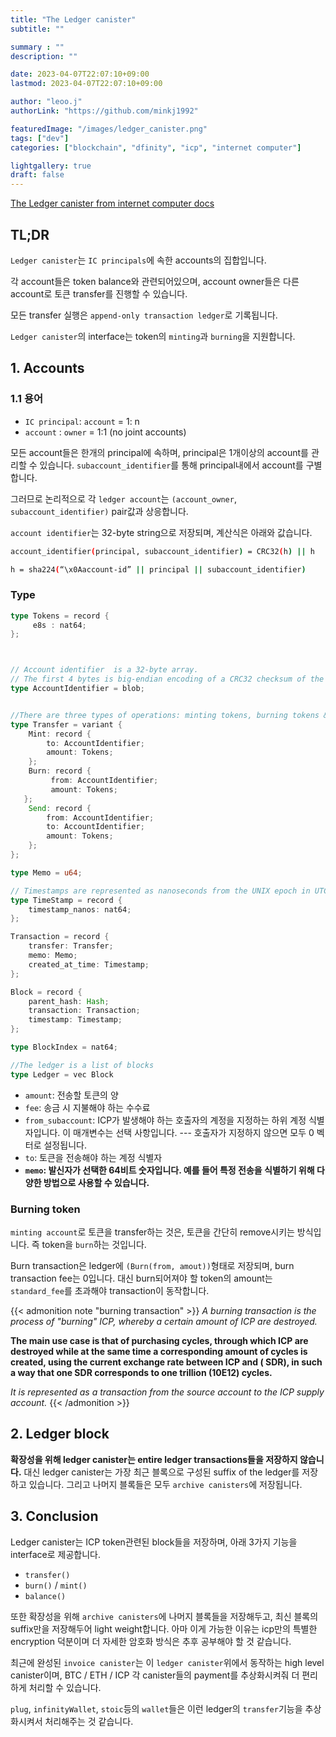 ```yaml
---
title: "The Ledger canister"
subtitle: ""

summary : ""
description: ""

date: 2023-04-07T22:07:10+09:00
lastmod: 2023-04-07T22:07:10+09:00

author: "leoo.j"
authorLink: "https://github.com/minkj1992"

featuredImage: "/images/ledger_canister.png"
tags: ["dev"]
categories: ["blockchain", "dfinity", "icp", "internet computer"]

lightgallery: true
draft: false
---
```


[The Ledger canister from internet computer docs](https://internetcomputer.org/docs/current/references/ledger)
<!--more-->

## TL;DR

`Ledger canister`는 `IC principals`에 속한 accounts의 집합입니다.

각 account들은 token balance와 관련되어있으며, account owner들은 다른 account로 토큰 transfer를 진행할 수 있습니다.

모든 transfer 실행은 `append-only transaction ledger`로 기록됩니다.

`Ledger canister`의 interface는 token의 `minting`과 `burning`을 지원합니다.


## 1. Accounts

### 1.1 용어
- `IC principal`: `account` = 1: n
- `account` : `owner` = 1:1 (no joint accounts)

모든 account들은 한개의 principal에 속하며, principal은 1개이상의 account를 관리할 수 있습니다. `subaccount_identifier`를 통해 principal내에서 account를 구별합니다.

그러므로 논리적으로 각 `ledger account`는 `(account_owner`, `subaccount_identifier)` pair값과 상응합니다.

`account identifier`는 32-byte string으로 저장되며, 계산식은 아래와 값습니다.

```sh
account_identifier(principal, subaccount_identifier) = CRC32(h) || h
```

```sh
h = sha224(“\x0Aaccount-id” || principal || subaccount_identifier)
```

### Type

```rs
type Tokens = record {
     e8s : nat64;
};



// Account identifier  is a 32-byte array.
// The first 4 bytes is big-endian encoding of a CRC32 checksum of the last 28 bytes
type AccountIdentifier = blob;


//There are three types of operations: minting tokens, burning tokens & transferring tokens
type Transfer = variant {
    Mint: record {
        to: AccountIdentifier;
        amount: Tokens;
    };
    Burn: record {
         from: AccountIdentifier;
         amount: Tokens;
   };
    Send: record {
        from: AccountIdentifier;
        to: AccountIdentifier;
        amount: Tokens;
    };
};

type Memo = u64;

// Timestamps are represented as nanoseconds from the UNIX epoch in UTC timezone
type TimeStamp = record {
    timestamp_nanos: nat64;
};

Transaction = record {
    transfer: Transfer;
    memo: Memo;
    created_at_time: Timestamp;
};

Block = record {
    parent_hash: Hash;
    transaction: Transaction;
    timestamp: Timestamp;
};

type BlockIndex = nat64;

//The ledger is a list of blocks
type Ledger = vec Block
```

- `amount`: 전송할 토큰의 양
- `fee`: 송금 시 지불해야 하는 수수료
- `from_subaccount`: ICP가 발생해야 하는 호출자의 계정을 지정하는 하위 계정 식별자입니다. 이 매개변수는 선택 사항입니다. --- 호출자가 지정하지 않으면 모두 0 벡터로 설정됩니다.
- `to`: 토큰을 전송해야 하는 계정 식별자
- **`memo`: 발신자가 선택한 64비트 숫자입니다. 예를 들어 특정 전송을 식별하기 위해 다양한 방법으로 사용할 수 있습니다.**

### Burning token

`minting account`로 토큰을 transfer하는 것은, 토큰을 간단히 remove시키는 방식입니다. 즉 token을 `burn`하는 것입니다. 

Burn transaction은 ledger에 `(Burn(from, amout))`형태로 저장되며, burn transaction fee는 0입니다. 대신 burn되어져야 할 token의 amount는 `standard_fee`를 초과해야 transaction이 동작합니다.

{{< admonition note "burning transaction" >}}
_A burning transaction is the process of "burning" ICP, whereby a certain amount of ICP are destroyed._

**The main use case is that of purchasing cycles, through which ICP are destroyed while at the same time a corresponding amount of cycles is created, using the current exchange rate between ICP and ( SDR), in such a way that one SDR corresponds to one trillion (10E12) cycles.** 

_It is represented as a transaction from the source account to the ICP supply account._
{{< /admonition  >}}


## 2. Ledger block

**확장성을 위해 ledger canister는 entire ledger transactions들을 저장하지 않습니다.** 대신 ledger canister는 가장 최근 블록으로 구성된 suffix of the ledger를 저장하고 있습니다. 그리고 나머지 블록들은 모두 `archive canisters`에 저장됩니다.

## 3. Conclusion

Ledger canister는 ICP token관련된 block들을 저장하며, 아래 3가지 기능을 interface로 제공합니다.

- `transfer()`
- `burn()` / `mint()`
- `balance()`

또한 확장성을 위해 `archive canisters`에 나머지 블록들을 저장해두고, 최신 블록의 suffix만을 저장해두어 light weight합니다. 아마 이게 가능한 이유는 icp만의 특별한 encryption 덕분이며 더 자세한 암호화 방식은 추후 공부해야 할 것 같습니다.

최근에 완성된 `invoice canister`는 이 `ledger canister`위에서 동작하는 high level canister이며, BTC / ETH / ICP 각 canister들의 payment를 추상화시켜줘 더 편리하게 처리할 수 있습니다.

`plug`, `infinityWallet`, `stoic`등의 `wallet`들은 이런 ledger의 `transfer`기능을 추상화시켜서 처리해주는 것 같습니다.